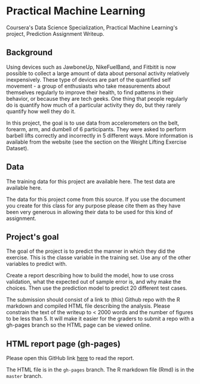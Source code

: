 # Practical Machine Learning
Coursera's Data Science Specialization, Practical Machine Learning's project, Prediction Assignment Writeup.

## Background

Using devices such as JawboneUp, NikeFuelBand, and Fitbitit is now possible to collect a large amount of data about personal activity relatively inexpensively. These type of devices are part of the quantified self movement - a group of enthusiasts who take measurements about themselves regularly to improve their health, to find patterns in their behavior, or because they are tech geeks. One thing that people regularly do is quantify how much of a particular activity they do, but they rarely quantify how well they do it.

In this project, the goal is to use data from accelerometers on the belt, forearm, arm, and dumbell of 6 participants. They were asked to perform barbell lifts correctly and incorrectly in 5 different ways. More information is available from the website (see the section on the Weight Lifting Exercise Dataset).

## Data

The training data for this project are available here. The test data are available here.

The data for this project come from this source. If you use the document you create for this class for any purpose please cite them as they have been very generous in allowing their data to be used for this kind of assignment.

## Project's goal

The goal of the project is to predict the manner in which they did the exercise. This is the classe variable in the training set. Use any of the other variables to predict with.

Create a report describing how to build the model, how to use cross validation, what the expected out of sample error is, and why make the choices. Then use the prediction model to predict 20 different test cases.

The submission should consist of a link to (this) Github repo with the R markdown and compiled HTML file describing the analysis. Please constrain the text of the writeup to < 2000 words and the number of figures to be less than 5. It will make it easier for the graders to submit a repo with a gh-pages branch so the HTML page can be viewed online.


## HTML report page (gh-pages)

<html>
    <head>
        <title>Practical Machine Learning course project</title>
    </head>
    <body>
        <p>Please open this GitHub link <a href='http://danijelbara.github.io/PracticalMachineLearningCP2/PredictionAssignmentWriteup.html'>here</a> to read the report.</p>
    </body>
</html>

The HTML file is in the `gh-pages` branch.
The R markdown file (Rmd) is in the `master` branch.

